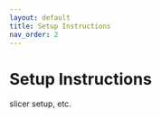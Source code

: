 ```yaml
---
layout: default
title: Setup Instructions
nav_order: 2
---
```


# Setup Instructions
slicer setup, etc.